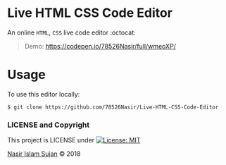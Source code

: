 # Live HTML CSS Code Editor
An online `HTML`, `CSS` live code editor :octocat:

> Demo: https://codepen.io/78526Nasir/full/wmeoXP/


# Usage
To use this editor locally:

```
$ git clone https://github.com/78526Nasir/Live-HTML-CSS-Code-Editor
```



### LICENSE and Copyright
This project is LICENSE under [![License: MIT](https://img.shields.io/badge/License-MIT-yellow.svg)](https://opensource.org/licenses/MIT)

<a href="https://github.com/78526Nasir">Nasir Islam Sujan</a> &copy; 2018
